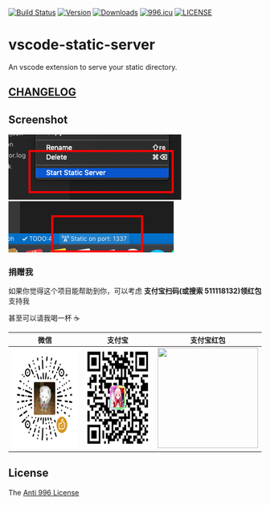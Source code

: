 [![Build Status](https://travis-ci.com/axetroy/vscode-static-server.svg?branch=master)](https://travis-ci.com/axetroy/vscode-static-server)
[![Version](https://vsmarketplacebadge.apphb.com/version/axetroy.vscode-static-server.svg)](https://marketplace.visualstudio.com/items?itemName=axetroy.vscode-static-server)
[![Downloads](https://vsmarketplacebadge.apphb.com/downloads/axetroy.vscode-static-server.svg)](https://marketplace.visualstudio.com/items?itemName=axetroy.vscode-static-server)
[![996.icu](https://img.shields.io/badge/link-996.icu-red.svg)](https://996.icu)
[![LICENSE](https://img.shields.io/badge/license-Anti%20996-blue.svg)](https://github.com/996icu/996.ICU/blob/master/LICENSE)

# vscode-static-server

An vscode extension to serve your static directory.

## [CHANGELOG](https://github.com/axetroy/vscode-static-server/blob/master/CHANGELOG.md)

## Screenshot

![1](https://github.com/axetroy/vscode-static-server/raw/master/screenshot/1.png)
![2](https://github.com/axetroy/vscode-static-server/raw/master/screenshot/2.png)


### 捐赠我

如果你觉得这个项目能帮助到你，可以考虑 **支付宝扫码(或搜索 511118132)领红包** 支持我

甚至可以请我喝一杯 ☕️

| 微信                                                                                                     | 支付宝                                                                                                   | 支付宝红包                                                                                                   |
| -------------------------------------------------------------------------------------------------------- | -------------------------------------------------------------------------------------------------------- | ------------------------------------------------------------------------------------------------------------ |
| <img src="https://github.com/axetroy/blog/raw/master/public/donate/wechat.png" width="200" height="200"> | <img src="https://github.com/axetroy/blog/raw/master/public/donate/alipay.png" width="200" height="200"> | <img src="https://github.com/axetroy/blog/raw/master/public/donate/alipay-red.png" width="200" height="200"> |


<!-- ALL-CONTRIBUTORS-LIST:END -->

## License

The [Anti 996 License](https://github.com/axetroy/vscode-static-server/blob/master/LICENSE)
